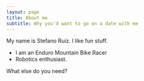```yaml
---
layout: page
title: About me
subtitle: Why you'd want to go on a date with me
---
```


My name is Stefano Ruiz. I like fun stuff. 

- I am an Enduro Mountain Bike Racer
- Robotics enthusiast. 

What else do you need?

